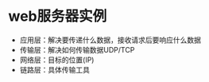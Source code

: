 # web服务器实例

* 应用层：解决要传递什么数据，接收请求后要响应什么数据
* 传输层：解决如何传输数据UDP/TCP
* 网络层：目标的位置(IP)
* 链路层：具体传输工具



















